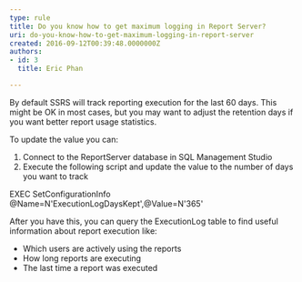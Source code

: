 ```yaml
---
type: rule
title: Do you know how to get maximum logging in Report Server?
uri: do-you-know-how-to-get-maximum-logging-in-report-server
created: 2016-09-12T00:39:48.0000000Z
authors:
- id: 3
  title: Eric Phan

---
```


 By default SSRS will track reporting execution for the last 60 days. This might be OK in most cases, but you may want to adjust the retention days if you want better report usage statistics.
 
​T​o update the value you can:

1. ​​​Connect to the ReportServer database in SQL Management Studio
2. Execute the following script and update the value to the number of days you want to track




​​EXEC SetConfigurationInfo @Name=N'ExecutionLogDaysKept',@Value=N'365'



After you have this, you can query the ExecutionLog table to find useful information about report execution like:

- ​Which users are actively using the reports
- How long reports are executing
- The last time a report was executed



